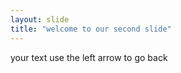 ```yaml
---
layout: slide
title: "welcome to our second slide"
---
```

your text 
use the left arrow to go back 
